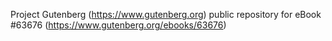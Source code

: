Project Gutenberg (https://www.gutenberg.org) public repository for
eBook #63676 (https://www.gutenberg.org/ebooks/63676)
